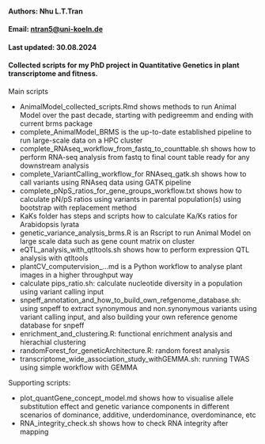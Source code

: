 #### Authors: Nhu L.T.Tran
#### Email: ntran5@uni-koeln.de
#### Last updated: 30.08.2024

#### Collected scripts for my PhD project in Quantitative Genetics in plant transcriptome and fitness. 

Main scripts
- AnimalModel_collected_scripts.Rmd shows methods to run Animal Model over the past decade, starting with pedigreemm and ending with current brms package
- complete_AnimalModel_BRMS is the up-to-date established pipeline to run large-scale data on a HPC cluster
- complete_RNAseq_workflow_from_fastq_to_counttable.sh shows how to perform RNA-seq analysis from fastq to final count table ready for any downstream analysis
- complete_VariantCalling_workflow_for RNAseq_gatk.sh shows how to call variants using RNAseq data using GATK pipeline
- complete_pNpS_ratios_for_gene_groups_workflow.txt shows how to calculate pN/pS ratios using variants in parental population(s) using bootstrap with replacement method
- KaKs folder has steps and scripts how to calculate Ka/Ks ratios for Arabidopsis lyrata
- genetic_variance_analysis_brms.R is an Rscript to run Animal Model on large scale data such as gene count matrix on cluster
- eQTL_analysis_with_qtltools.sh shows how to perform expression QTL analysis with qtltools
- plantCV_computervision_...md is a Python workflow to analyse plant images in a higher throughput way
- calculate pips_ratio.sh: calculate nucleotide diversity in a population using variant calling input
- snpeff_annotation_and_how_to_build_own_refgenome_database.sh: using snpeff to extract synonymous and non.synonymous variants using variant calling input, and also building your own reference genome database for snpeff
- enrichment_and_clustering.R: functional enrichment analysis and hierachial clustering
- randomForest_for_geneticArchitecture.R: random forest analysis
- transcriptome_wide_association_study_withGEMMA.sh: running TWAS using simple workflow with GEMMA


Supporting scripts:
- plot_quantGene_concept_model.md shows how to visualise allele substitution effect and genetic variance components in different scenarios of dominance, additive, underdominance, overdominance, etc
- RNA_integrity_check.sh shows how to check RNA integrity after mapping
